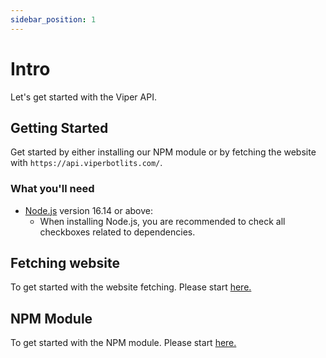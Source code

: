 ```yaml
---
sidebar_position: 1
---
```


# Intro

Let's get started with the Viper API.

## Getting Started

Get started by either installing our NPM module or by fetching the website with `https://api.viperbotlits.com/`.

### What you'll need

- [Node.js](https://nodejs.org/en/download/) version 16.14 or above:
  - When installing Node.js, you are recommended to check all checkboxes related to dependencies.

## Fetching website

To get started with the website fetching. Please start [here.](Test)


## NPM Module

To get started with the NPM module. Please start [here.](Test)

